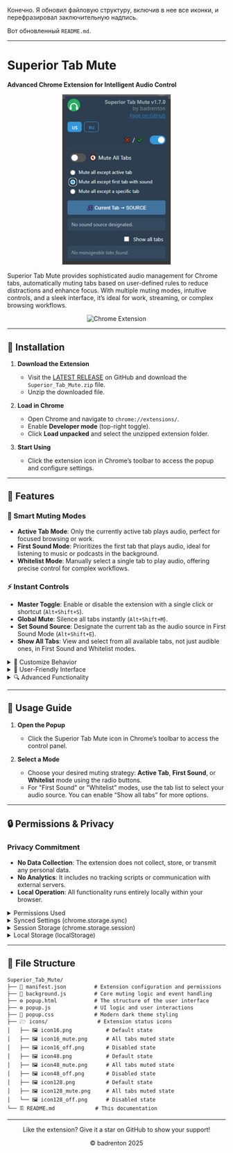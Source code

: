 Конечно. Я обновил файловую структуру, включив в нее все иконки, и перефразировал заключительную надпись.

Вот обновленный `README.md`.

---

# Superior Tab Mute

**Advanced Chrome Extension for Intelligent Audio Control**

<div align="center">
   <img src="https://raw.githubusercontent.com/le0booba/Superior_Tab_Mute/refs/heads/main/screen-1.png" alt="Superior Tab Mute Screenshot" width="250"/>
</div>

Superior Tab Mute provides sophisticated audio management for Chrome tabs, automatically muting tabs based on user-defined rules to reduce distractions and enhance focus. With multiple muting modes, intuitive controls, and a sleek interface, it’s ideal for work, streaming, or complex browsing workflows.

<div align="center">

![Chrome Extension](https://img.shields.io/badge/Chrome-Extension-blue?logo=googlechrome)
</div>

---

## 🚀 Installation

1.  **Download the Extension**
    -   Visit the [LATEST RELEASE](https://github.com/le0booba/Superior_Tab_Mute/releases/latest) on GitHub and download the `Superior_Tab_Mute.zip` file.
    -   Unzip the downloaded file.

2.  **Load in Chrome**
    -   Open Chrome and navigate to `chrome://extensions/`.
    -   Enable **Developer mode** (top-right toggle).
    -   Click **Load unpacked** and select the unzipped extension folder.

3.  **Start Using**
    -   Click the extension icon in Chrome’s toolbar to access the popup and configure settings.

---

## 🌟 Features

### 🎯 Smart Muting Modes

-   **Active Tab Mode**: Only the currently active tab plays audio, perfect for focused browsing or work.
-   **First Sound Mode**: Prioritizes the first tab that plays audio, ideal for listening to music or podcasts in the background.
-   **Whitelist Mode**: Manually select a single tab to play audio, offering precise control for complex workflows.

### ⚡ Instant Controls

-   **Master Toggle**: Enable or disable the extension with a single click or shortcut (`Alt+Shift+S`).
-   **Global Mute**: Silence all tabs instantly (`Alt+Shift+M`).
-   **Set Sound Source**: Designate the current tab as the audio source in First Sound Mode (`Alt+Shift+E`).
-   **Show All Tabs**: View and select from all available tabs, not just audible ones, in First Sound and Whitelist modes.

<details>
<summary>🔧 Customize Behavior</summary>

-   Toggle the extension on/off or mute all tabs using the switches in the popup or their dedicated shortcuts.
-   In "First Sound Mode," click the **🎵 Current Tab 🠆 SOURCE** button to instantly set the currently active tab as the new audio source.
-   Configure keyboard shortcuts at `chrome://extensions/shortcuts`:
    -   `Alt+Shift+S`: Toggle extension on/off.
    -   `Alt+Shift+M`: Mute/unmute all tabs.
    -   `Alt+Shift+E`: Set current tab as sound source (in First Sound Mode).

</details>

<details>
<summary>🎨 User-Friendly Interface</summary>

-   **Dynamic Status Icons**: The extension icon changes to reflect the current state (active, muted, or disabled).
-   **Real-Time Tab List**: Displays tabs with audio or all tabs, complete with favicons and full title previews on hover.
-   **Bilingual Support**: Instantly switch between English and Russian via the popup’s language buttons.
-   **Modern Dark Theme**: A sleek, eye-friendly design suitable for any environment.

</details>

<details>
<summary>🔍 Advanced Functionality</summary>

-   **Persistent & Synced Settings**: Core preferences sync across devices using your Chrome account.
-   **Safe Handling**: Automatically ignores Chrome system pages (`chrome://`) and other extensions to prevent conflicts.
-   **Error Recovery**: Intelligently handles closed tabs by clearing their status and automatically updating muting rules.

</details>

---

## 📖 Usage Guide

1.  **Open the Popup**
    -   Click the Superior Tab Mute icon in Chrome’s toolbar to access the control panel.

2.  **Select a Mode**
    -   Choose your desired muting strategy: **Active Tab**, **First Sound**, or **Whitelist** mode using the radio buttons.
    -   For "First Sound" or "Whitelist" modes, use the tab list to select your audio source. You can enable “Show all tabs” for more options.

---

## 🔒 Permissions & Privacy

### Privacy Commitment

-   **No Data Collection**: The extension does not collect, store, or transmit any personal data.
-   **No Analytics**: It includes no tracking scripts or communication with external servers.
-   **Local Operation**: All functionality runs entirely locally within your browser.

<details>
<summary>Permissions Used</summary>

-   **`tabs`**: Required to detect which tabs are playing audio, read their titles/favicons for the UI, and apply muting rules.
-   **`storage`**: Used to save user preferences locally for a consistent experience across browser sessions.

</details>

<details>
<summary>Synced Settings (chrome.storage.sync)</summary>

-   Settings stored in your Google account and synchronized across devices where you are signed into Chrome.
-   **`isExtensionEnabled`** (true/false): Controls whether the extension is active.
-   **`mode`** ('active', 'first-sound', 'whitelist'): Defines the active muting mode.
-   **`isAllMuted`** (true/false): Toggles the global mute state for all tabs.
-   *Purpose*: Ensures your core preferences are consistent across all your devices.

</details>

<details>
<summary>Session Storage (chrome.storage.session)</summary>

-   Temporary settings that are cleared when the browser is closed.
-   **`firstAudibleTabId`** (tab ID): Tracks the designated audio source tab in "First Sound Mode".
-   **`whitelistedTabId`** (tab ID): Tracks the user-selected tab in "Whitelist Mode".
-   *Purpose*: Tab IDs are unique to each browser session and would be invalid across devices or after a restart, making session storage the ideal choice.

</details>

<details>
<summary>Local Storage (localStorage)</summary>

-   Settings that are persistent on the device but are not synced across accounts.
-   **`stm_lang`** ('en'/'ru'): Remembers the language preference for the interface.
-   **`showAllTabsFirstSound`** ('true'/'false'): Remembers the "Show all tabs" checkbox state for First Sound Mode.
-   **`showAllTabsWhitelist`** ('true'/'false'): Remembers the "Show all tabs" checkbox state for Whitelist Mode.
-   *Purpose*: Allows for device-specific UI preferences, such as having different settings on your work and home computers.

</details>

---

## 📁 File Structure

```
Superior_Tab_Mute/
├── 📑 manifest.json         # Extension configuration and permissions
├── 🔧 background.js         # Core muting logic and event handling
├── ⚙️ popup.html            # The structure of the user interface
├── ⚙️ popup.js              # UI logic and user interactions
├── 🎨 popup.css             # Modern dark theme styling
├── 🗁 icons/                # Extension status icons
│   ├── 🖼️ icon16.png           # Default state
│   ├── 🖼️ icon16_mute.png      # All tabs muted state
│   ├── 🖼️ icon16_off.png       # Disabled state
│   ├── 🖼️ icon48.png           # Default state
│   ├── 🖼️ icon48_mute.png      # All tabs muted state
│   ├── 🖼️ icon48_off.png       # Disabled state
│   ├── 🖼️ icon128.png          # Default state
│   ├── 🖼️ icon128_mute.png     # All tabs muted state
│   └── 🖼️ icon128_off.png      # Disabled state
└── 🖺 README.md             # This documentation
```

---

<div align="center">

Like the extension? Give it a star on GitHub to show your support!

© badrenton 2025

</div>
